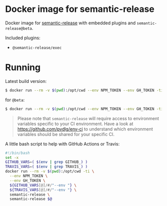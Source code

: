 # Docker image for semantic-release

Docker image for [semantic-release](https://semantic-release.gitbook.io/semantic-release/) with embedded plugins and `semantic-release@beta`.

Included plugins:

- `@semantic-release/exec`

# Running

Latest build version:

```sh
$ docker run --rm -v $(pwd):/opt/cwd --env NPM_TOKEN --env GH_TOKEN -ti semantic-release
```

for `@beta`:

```sh
$ docker run --rm -v $(pwd):/opt/cwd --env NPM_TOKEN --env GH_TOKEN -ti semantic-release:beta
```

> Please note that `semantic-release` will require access to environment variables specific to your CI environment. Have a look at https://github.com/pvdlg/env-ci to understand which environment variables should be shared for your specific CI.

A little bash script to help with GitHub Actions or Travis:

```sh
#!/bin/bash
set -x
GITHUB_VARS=( $(env | grep GITHUB_) )
TRAVIS_VARS=( $(env | grep TRAVIS_) )
docker run --rm -v $(pwd):/opt/cwd -ti \
  --env NPM_TOKEN \
  --env GH_TOKEN \
  ${GITHUB_VARS[@]/#/"--env "} \
  ${TRAVIS_VARS[@]/#/"--env "} \
  semantic-release \
  semantic-release $@
```
